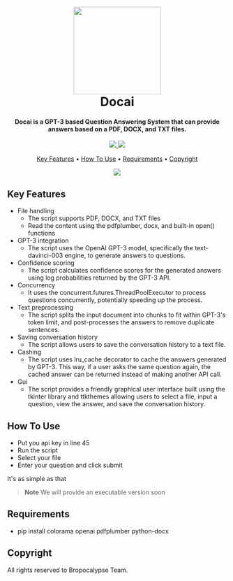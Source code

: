 
<h1 align="center">
  <br>
  <img src="https://img.freepik.com/free-vector/cute-artificial-intelligence-robot-isometric-icon_1284-63045.jpg" width="200">
  <br>
  Docai
  <br>
</h1>

<h4 align="center">Docai is a GPT-3 based Question Answering System that can provide answers based on a PDF, DOCX, and TXT files. </h4>

<p align="center">
  <a href="">
    <img src="https://img.shields.io/badge/os-windows-blue.svg?maxAge=2592000&amp;style=flat"
         >
  </a>
  <a href=""><img src="https://img.shields.io/badge/version-1.0-red.svg?maxAge=2592000&amp;style=flat"></a>
</p>

<p align="center">
  <a href="#key-features">Key Features</a> •
  <a href="#how-to-use">How To Use</a> •
  <a href="#Requirements">Requirements</a> •
  <a href="#Copyright">Copyright</a>
</p>

<p align="center">
<a href=""><img src="https://i.giphy.com/media/HdjEnj3U6b6hGzcRsW/giphy.webp"></a>
</p>

## Key Features

* File handling
  - The script supports PDF, DOCX, and TXT files
  - Read the content using the pdfplumber, docx, and built-in open() functions
* GPT-3 integration
  - The script uses the OpenAI GPT-3 model, specifically the text-davinci-003 engine, to generate answers to questions.
* Confidence scoring
  - The script calculates confidence scores for the generated answers using log probabilities returned by the GPT-3 API.
* Concurrency
  - It uses the concurrent.futures.ThreadPoolExecutor to process questions concurrently, potentially speeding up the process.
* Text preprocessing
  - The script splits the input document into chunks to fit within GPT-3's token limit, and post-processes the answers to remove duplicate sentences.
* Saving conversation history
  - The script allows users to save the conversation history to a text file.
* Cashing
  - The script uses lru_cache decorator to cache the answers generated by GPT-3. This way, if a user asks the same question again, the cached answer can be returned instead of making another API call.
* Gui
  - The script provides a friendly graphical user interface built using the tkinter library and ttkthemes allowing users to select a file, input a question, view the answer, and save the conversation history.

## How To Use

- Put you api key in line 45
- Run the script
- Select your file
- Enter your question and click submit

It's as simple as that

> **Note**
> We will provide an executable version soon

## Requirements

* pip install colorama openai pdfplumber python-docx

## Copyright

All rights reserved to Bropocalypse Team.

